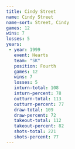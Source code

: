 ```yaml
---
title: Cindy Street
name: Cindy Street
name-sort: Street, Cindy
games: 12
wins: 7
losses: 5
years:
 - year: 1999
   event: Hearts
   team: "SK"
   position: Fourth
   games: 12
   wins: 7
   losses: 5
   inturn-total: 108
   inturn-percent: 78
   outturn-total: 113
   outturn-percent: 77
   draw-total: 109
   draw-percent: 72
   takeout-total: 112
   takeout-percent: 82
   shots-total: 221
   shots-percent: 77
---
```

